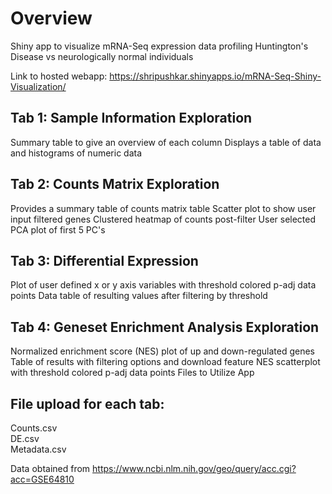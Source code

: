 # Overview

Shiny app to visualize mRNA-Seq expression data profiling Huntington's Disease vs neurologically normal individuals

Link to hosted webapp: https://shripushkar.shinyapps.io/mRNA-Seq-Shiny-Visualization/

## Tab 1: Sample Information Exploration

Summary table to give an overview of each column
Displays a table of data and histograms of numeric data

## Tab 2: Counts Matrix Exploration

Provides a summary table of counts matrix table
Scatter plot to show user input filtered genes
Clustered heatmap of counts post-filter
User selected PCA plot of first 5 PC's

## Tab 3: Differential Expression

Plot of user defined x or y axis variables with threshold colored p-adj data points
Data table of resulting values after filtering by threshold

## Tab 4: Geneset Enrichment Analysis Exploration

Normalized enrichment score (NES) plot of up and down-regulated genes
Table of results with filtering options and download feature
NES scatterplot with threshold colored p-adj data points
Files to Utilize App

## File upload for each tab:
Counts.csv <br>
DE.csv <br>
Metadata.csv

Data obtained from https://www.ncbi.nlm.nih.gov/geo/query/acc.cgi?acc=GSE64810
